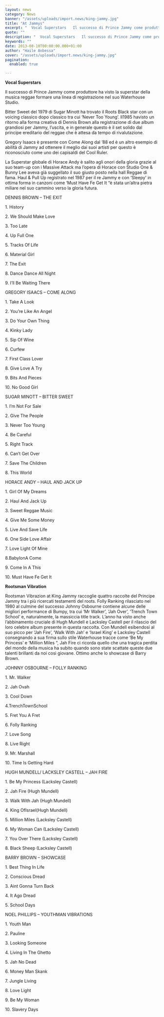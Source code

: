 ```yaml
---
layout: news
category: News
banner: "/assets/uploads/import.news/king-jammy.jpg"
title: "At Jammys"
excerpt: "  Vocal Superstars   Il successo di Prince Jammy come produttore ha visto la superstar della musica reggae formare una linea di registrazione nel suo Waterhouse Studio.   Bitter Sweet del 1979 di Sugar Minott ha trovato il Roots Black star con un voicing classico dopo classico tra cui ‘Never Too Young’. Il1985 havisto un [&hellip"
quote: ""
description: "  Vocal Superstars   Il successo di Prince Jammy come produttore ha visto la superstar della musica reggae formare una linea di registrazione nel suo Waterhouse Studio.   Bitter Sweet del 1979 di Sugar Minott ha trovato il Roots Black star con un voicing classico dopo classico tra cui ‘Never Too Young’. Il1985 havisto un [&hellip"
keywords: ""
date: 2013-08-10T00:00:00.000+01:00
author: "Haile Anbessa"
cover: "/assets/uploads/import.news/king-jammy.jpg"
pagination:
  enabled: true

---
```


**Vocal Superstars**

Il successo di Prince Jammy come produttore ha visto la superstar della musica reggae formare una linea di registrazione nel suo Waterhouse Studio.

Bitter Sweet del 1979 di Sugar Minott ha trovato il Roots Black star con un voicing classico dopo classico tra cui ‘Never Too Young’. Il1985 havisto un ritorno alla forma creativa di Dennis Brown alla registrazione di due album grandiosi per Jammy, l’uscita, e in generale questo è il set solido dal principe ereditario del reggae che è attesa da tempo di rivalutazione.

Gregory Isaacs è presente con Come Along dal ’88 ed è un altro esempio di abilità di Jammy ad ottenere il meglio dai suoi artisti per questo è riconosciuto come uno dei capisaldi del Cool Ruler.

La Superstar globale di Horace Andy è salito agli onori della gloria grazie al suo team-up con i Massive Attack ma l’opera di Horace con Studio One & Bunny Lee aveva già suggellato il suo giusto posto nella hall Reggae di fama. Haul & Pull Up registrato nel 1987 per il re Jammy e con ‘Sleepy’ in ottima forma in canzoni come ‘Must Have Fe Get It “è stata un’altra pietra miliare nel suo cammino verso la gloria futura.

DENNIS BROWN – THE EXIT

1\. History

2\. We Should Make Love

3\. Too Late

4\. Up Full One

5\. Tracks Of Life

6\. Material Girl

7\. The Exit

8\. Dance Dance All Night

9\. I’ll Be Waiting There

GREGORY ISAACS – COME ALONG

1\. Take A Look

2\. You’re Like An Angel

3\. Do Your Own Thing

4\. Kinky Lady

5\. Sip Of Wine

6\. Curfew

7\. First Class Lover

8\. Give Love A Try

9\. Bits And Pieces

10\. No Good Girl

SUGAR MINOTT – BITTER SWEET

1\. I’m Not For Sale

2\. Give The People

3\. Never Too Young

4\. Be Careful

5\. Right Track

6\. Can’t Get Over

7\. Save The Children

8\. This World

HORACE ANDY – HAUL AND JACK UP

1\. Girl Of My Dreams

2\. Haul And Jack Up

3\. Sweet Reggae Music

4\. Give Me Some Money

5\. Live And Save Life

6\. One Side Love Affair

7\. Love Light Of Mine

8.BabylonA Come

9\. Come In A This

10\. Must Have Fe Get It

**Rootsman Vibration**

Rootsman Vibrazion at King Jammy raccoglie quattro raccolte del Principe Jammy tra i più ricercati testamenti del roots. Folly Ranking rilasciato nel 1980 al culmine del successo Johnny Osbourne contiene alcune delle migliori performance di Bumpy, tra cui ‘Mr Walker’, ‘Jah Over’, ‘Trench Town School’ e, naturalmente, la massiccia title track. L’anno ha visto anche l’abbinamento cruciale di Hugh Mundell e Lacksley Castell per il rilascio del loro celebre album presente in questa raccolta. Con Mundell esibendosi al suo picco per ‘Jah Fire’, ‘Walk With Jah’ e ‘Israel King’ e Lacksley Castell consegnando a sua firma sullo stile Waterhouse tracce come ‘Be My Princess’ e ‘Million Miles “, Jah Fire ci ricorda quello che una tragica perdita del mondo della musica ha subito quando sono state scattate queste due talenti brillanti da noi così giovane. Ottimo anche lo showcase di Barry Brown.

JOHNNY OSBOURNE – FOLLY RANKING

1\. Mr. Walker

2\. Jah Ovah

3\. Cool Down

4.TrenchTownSchool

5\. Fret You A Fret

6\. Folly Ranking

7\. Love Song

8\. Live Right

9\. Mr. Marshall

10\. Time Is Getting Hard

HUGH MUNDELL/ LACKSLEY CASTELL – JAH FIRE

1\. Be My Princess (Lacksley Castell)

2\. Jah Fire (Hugh Mundell)

3\. Walk With Jah (Hugh Mundell)

4\. King OfIsrael(Hugh Mundell)

5\. Million Miles (Lacksley Castell)

6\. My Woman Can (Lacksley Castell)

7\. You Over There (Lacksley Castell)

8\. Black Sheep (Lacksley Castell)

BARRY BROWN – SHOWCASE

1\. Best Thing In Life

2\. Conscious Dread

3\. Aint Gonna Turn Back

4\. It Ago Dread

5\. School Days

NOEL PHILLIPS – YOUTHMAN VIBRATIONS

1\. Youth Man

2\. Pauline

3\. Looking Someone

4\. Living In The Ghetto

5\. Jah No Dead

6\. Money Man Skank

7\. Jungle Living

8\. Love Light

9\. Be My Woman

10\. Slavery Days